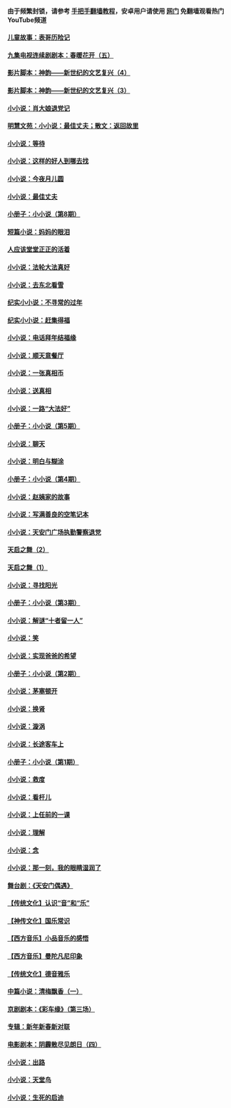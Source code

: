 #### 由于频繁封锁，请参考 [手把手翻墙教程](https://github.com/gfw-breaker/guides/wiki/)，安卓用户请使用 [网门](https://github.com/gfw-breaker/nogfw/blob/master/dl.md?t=07192300) 免翻墙观看热门YouTube频道 

#### [儿童故事：表哥历险记](../pages/328/383535.md?t=07192300) 

#### [九集电视连续剧剧本：春暖花开（五）](../pages/328/275919.md?t=07192300) 

#### [影片脚本：神韵——新世纪的文艺复兴（4）](../pages/328/266089.md?t=07192300) 

#### [影片脚本：神韵——新世纪的文艺复兴（3）](../pages/328/266087.md?t=07192300) 

#### [小小说：肖大娘退党记](../pages/328/239807.md?t=07192300) 

#### [明慧文苑：小小说：最佳丈夫；散文：返回故里](../pages/328/3439.md?t=07192300) 

#### [小小说：等待](../pages/328/223927.md?t=07192300) 

#### [小小说：这样的好人到哪去找](../pages/328/209396.md?t=07192300) 

#### [小小说：今夜月儿圆](../pages/328/193588.md?t=07192300) 

#### [小小说：最佳丈夫](../pages/328/190938.md?t=07192300) 

#### [小册子：小小说（第8期）](../pages/328/188202.md?t=07192300) 

#### [短篇小说：妈妈的眼泪](../pages/328/187712.md?t=07192300) 

#### [人应该堂堂正正的活着](../pages/328/182430.md?t=07192300) 

#### [小小说：法轮大法真好](../pages/328/174669.md?t=07192300) 

#### [小小说：去东北看雪](../pages/328/173882.md?t=07192300) 

#### [纪实小小说：不寻常的过年](../pages/328/173187.md?t=07192300) 

#### [纪实小小说：赶集得福](../pages/328/172652.md?t=07192300) 

#### [小小说：电话拜年结福缘](../pages/328/172533.md?t=07192300) 

#### [小小说：顺天意餐厅](../pages/328/170182.md?t=07192300) 

#### [小小说：一张真相币](../pages/328/169410.md?t=07192300) 

#### [小小说：送真相](../pages/328/166713.md?t=07192300) 

#### [小小说：一路“大法好”](../pages/328/162016.md?t=07192300) 

#### [小册子：小小说（第5期）](../pages/328/161131.md?t=07192300) 

#### [小小说：聊天](../pages/328/159640.md?t=07192300) 

#### [小小说：明白与糊涂](../pages/328/158101.md?t=07192300) 

#### [小册子：小小说（第4期）](../pages/328/158006.md?t=07192300) 

#### [小小说：赵姨家的故事](../pages/328/157843.md?t=07192300) 

#### [小小说：写满善良的空笔记本](../pages/328/157382.md?t=07192300) 

#### [小小说：天安门广场执勤警察退党](../pages/328/156982.md?t=07192300) 

#### [天启之舞（2）](../pages/328/153440.md?t=07192300) 

#### [天启之舞（1）](../pages/328/153439.md?t=07192300) 

#### [小小说：寻找阳光](../pages/328/153065.md?t=07192300) 

#### [小册子：小小说（第3期）](../pages/328/151715.md?t=07192300) 

#### [小小说：解谜“十者留一人”](../pages/328/148967.md?t=07192300) 

#### [小小说：笑](../pages/328/148905.md?t=07192300) 

#### [小小说：实现爸爸的希望](../pages/328/148096.md?t=07192300) 

#### [小册子：小小说（第2期）](../pages/328/147214.md?t=07192300) 

#### [小小说：茅塞顿开](../pages/328/147030.md?t=07192300) 

#### [小小说：换肾](../pages/328/146770.md?t=07192300) 

#### [小小说：漩涡](../pages/328/146683.md?t=07192300) 

#### [小小说：长途客车上](../pages/328/145076.md?t=07192300) 

#### [小册子：小小说（第1期）](../pages/328/143963.md?t=07192300) 

#### [小小说：救度](../pages/328/143927.md?t=07192300) 

#### [小小说：看杆儿](../pages/328/142137.md?t=07192300) 

#### [小小说：上任前的一课](../pages/328/140808.md?t=07192300) 

#### [小小说：理解](../pages/328/140476.md?t=07192300) 

#### [小小说：念](../pages/328/139513.md?t=07192300) 

#### [小小说：那一刻，我的眼睛湿润了](../pages/328/138476.md?t=07192300) 

#### [舞台剧：《天安门偶遇》](../pages/328/117155.md?t=07192300) 

#### [【传统文化】认识“音”和“乐”](../pages/328/108667.md?t=07192300) 

#### [【神传文化】国乐常识](../pages/328/104225.md?t=07192300) 

#### [【西方音乐】小品音乐的感悟](../pages/328/102924.md?t=07192300) 

#### [【西方音乐】曼陀凡尼印象](../pages/328/102922.md?t=07192300) 

#### [【传统文化】德音雅乐](../pages/328/102923.md?t=07192300) 

#### [中篇小说：清梅飘香（一）](../pages/328/101058.md?t=07192300) 

#### [京剧剧本：《彩车缘》（第三场）](../pages/328/96434.md?t=07192300) 

#### [专辑：新年新春新对联](../pages/328/94991.md?t=07192300) 

#### [电影剧本：阴霾散尽见朗日（四）](../pages/328/87081.md?t=07192300) 

#### [小小说：出路](../pages/328/84848.md?t=07192300) 

#### [小小说：天堂鸟](../pages/328/83084.md?t=07192300) 

#### [小小说：生死的启迪](../pages/328/70977.md?t=07192300) 

